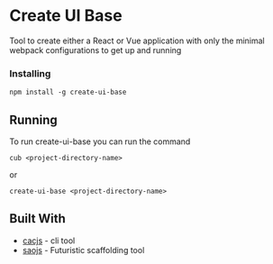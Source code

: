 # Create UI Base

Tool to create either a React or Vue application with only the minimal webpack configurations to get up and running

### Installing

```
npm install -g create-ui-base
```

## Running

To run create-ui-base you can run the command

```
cub <project-directory-name>
```

or

```
create-ui-base <project-directory-name>
```

## Built With

- [cacjs](https://github.com/cacjs/cac) - cli tool
- [saojs](https://github.com/saojs/sao) - Futuristic scaffolding tool
